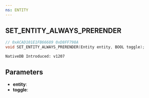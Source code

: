 ```yaml
---
ns: ENTITY
---
```

## SET_ENTITY_ALWAYS_PRERENDER

```c
// 0xACAD101E1FB66689 0xD8FF798A
void SET_ENTITY_ALWAYS_PRERENDER(Entity entity, BOOL toggle);
```

```
NativeDB Introduced: v1207
```

## Parameters
* **entity**:
* **toggle**:

